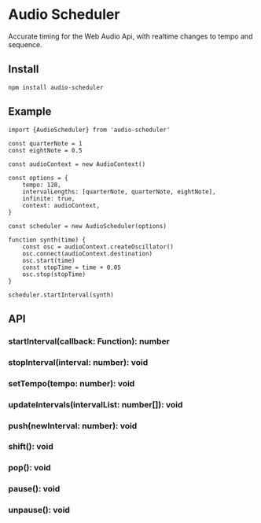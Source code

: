 # Audio Scheduler
Accurate timing for the Web Audio Api, with realtime changes to tempo and sequence.
## Install
``npm install audio-scheduler``

## Example
```
import {AudioScheduler} from 'audio-scheduler'

const quarterNote = 1
const eightNote = 0.5 

const audioContext = new AudioContext()

const options = {
	tempo: 128,
	intervalLengths: [quarterNote, quarterNote, eightNote],
	infinite: true,
	context: audioContext,
}

const scheduler = new AudioScheduler(options)

function synth(time) {
    const osc = audioContext.createOscillator()
    osc.connect(audioContext.destination)
    osc.start(time)
    const stopTime = time + 0.05
    osc.stop(stopTime)
}

scheduler.startInterval(synth)
```

## API
### startInterval(callback: Function): number
### stopInterval(interval: number): void
### setTempo(tempo: number): void
### updateIntervals(intervalList: number[]): void
### push(newInterval: number): void
### shift(): void
### pop(): void
### pause(): void
### unpause(): void
